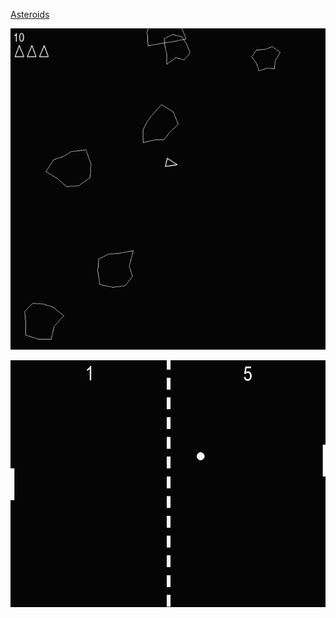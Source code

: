 [Asteroids](https://github.com/hippyclipper/games_simple/blob/main/astroids/astroidsMain.py)

![Asteroids](img/astroidsPic.png)

![pong](img/pong.png)